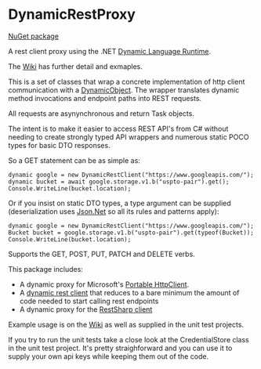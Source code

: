 DynamicRestProxy
================
[NuGet package](https://www.nuget.org/packages/DynamicRestClient/)

A rest client proxy using the .NET [Dynamic Language Runtime](http://msdn.microsoft.com/en-us/library/dd233052(v=vs.110).aspx). 

The [Wiki](https://github.com/dkackman/DynamicRestProxy/wiki) has further detail and exmaples.

This is a set of classes that wrap a concrete implementation of http client communication with a [DynamicObject](http://msdn.microsoft.com/en-us/library/system.dynamic.dynamicobject(v=vs.110).aspx). The wrapper translates dynamic method invocations and endpoint paths into REST requests. 

All requests are asynynchronous and return Task objects.

The intent is to make it easier to access REST API's from C# without needing to create strongly typed API wrappers and numerous static POCO types for basic DTO responses. 

So a GET statement can be as simple as:

    dynamic google = new DynamicRestClient("https://www.googleapis.com/");
    dynamic bucket = await google.storage.v1.b("uspto-pair").get();
    Console.WriteLine(bucket.location);

Or if you insist on static DTO types, a type argument can be supplied (deserialization uses [Json.Net](http://json.codeplex.com/) so all its rules and patterns apply):

    dynamic google = new DynamicRestClient("https://www.googleapis.com/");
    Bucket bucket = google.storage.v1.b("uspto-pair").get(typeof(Bucket));
    Console.WriteLine(bucket.location);

Supports the GET, POST, PUT, PATCH and DELETE verbs.

This package includes:
- A dynamic proxy for Microsoft's [Portable HttpClient](https://www.nuget.org/packages/Microsoft.Net.Http/). 
- A [dynamic rest client](https://github.com/dkackman/DynamicRestProxy/wiki/Using-the-DynamicRestClient) that reduces to a bare minimum the amount of code needed to start calling rest endpoints
- A dynamic proxy for the [RestSharp client](https://github.com/dkackman/DynamicRestProxy/wiki/RestSharp-Examples)

Example usage is on the [Wiki](https://github.com/dkackman/DynamicRestProxy/wiki) as well as supplied in the unit test projects.

If you try to run the unit tests take a close look at the CredentialStore class in the unit test project. It's pretty straighforward and you can use it to supply your own api keys while keeping them out of the code.

